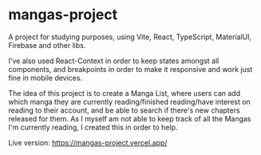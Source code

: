 # mangas-project
A project for studying purposes, using Vite, React, TypeScript, MaterialUI, Firebase and other libs.

I've also used React-Context in order to keep states amongst all components, and breakpoints in order to make it responsive and work just fine in mobile devices.

The idea of this project is to create a Manga List, where users can add which manga they are currently reading/finished reading/have interest on reading to their account, and be able to search if there's new chapters released for them. As I myself am not able to keep track of all the Mangas I'm currently reading, I created this in order to help.

Live version: https://mangas-project.vercel.app/

